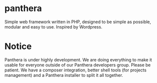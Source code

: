 panthera
========

Simple web framework written in PHP, designed to be simple as possible, modular and easy to use. Inspired by Wordpress.

Notice
=======

Panthera is under highly development. We are doing everything to make it usable for everyone outside of our Panthera developers group. Please be patient.
We have a composer integration, better shell tools (for projects management) and a Panthera installer to split it all together.
